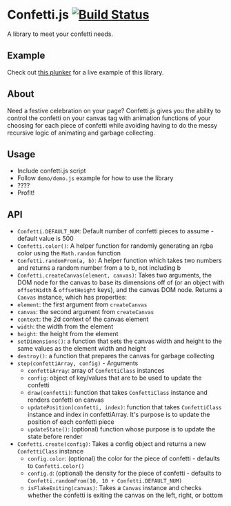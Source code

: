 # Confetti.js [![Build Status](https://travis-ci.org/wesleycho/confetti.js.svg?branch=master)](https://travis-ci.org/wesleycho/confetti.js)

A library to meet your confetti needs.

## Example

Check out [this plunker](http://plnkr.co/edit/JeFlnHmj6gjo4NG3Do75?p=preview) for a live example of this library.

## About

Need a festive celebration on your page?  Confetti.js gives you the ability to control the confetti on your canvas tag with animation functions of your choosing for each piece of confetti while avoiding having to do the messy recursive logic of animating and garbage collecting.

## Usage

-  Include confetti.js script
-  Follow `demo/demo.js` example for how to use the library
-  ????
-  Profit!

## API

-  `Confetti.DEFAULT_NUM`: Default number of confetti pieces to assume - default value is 500
-  `Confetti.color()`: A helper function for randomly generating an rgba color using the `Math.random` function
-  `Confetti.randomFrom(a, b)`: A helper function which takes two numbers and returns a random number from a to b, not including b
-  `Confetti.createCanvas(element, canvas)`:
  Takes two arguments, the DOM node for the canvas to base its dimensions off of (or an object with `offsetWidth` & `offsetHeight` keys), and the canvas DOM node.
  Returns a `Canvas` instance, which has properties:
  -  `element`: the first argument from `createCanvas`
  -  `canvas`: the second argument from `createCanvas`
  -  `context`: the 2d context of the canvas element
  -  `width`: the width from the element
  -  `height`: the height from the element
  -  `setDimensions()`: a function that sets the canvas width and height to the same values as the element width and height
  -  `destroy()`: a function that prepares the canvas for garbage collecting
  -  `step(confettiArray, config)`
    -  Arguments
      -  `confettiArray`: array of `ConfettiClass` instances
      -  `config`: object of key/values that are to be used to update the confetti
        -  `draw(confetti)`: function that takes `ConfettiClass` instance and renders confetti on canvas
        -  `updatePosition(confetti, index)`: function that takes `ConfettiClass` instance and index in confettiArray.  It's purpose is to update the position of each confetti piece
        -  `updateState()`: (optional) function whose purpose is to update the state before render
- `Confetti.create(config)`: Takes a config object and returns a new `ConfettiClass` instance
  -  `config.color`: (optional) the color for the piece of confetti - defaults to `Confetti.color()`
  -  `config.d`: (optional) the density for the piece of confetti - defaults to `Confetti.randomFrom(10, 10 + Confetti.DEFAULT_NUM)`
  -  `isFlakeExiting(canvas)`: Takes a `Canvas` instance and checks whether the confetti is exiting the canvas on the left, right, or bottom
